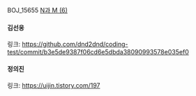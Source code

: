 BOJ_15655 [N과 M (6)](https://www.acmicpc.net/problem/15655)<br>

#### 김선웅
링크: https://github.com/dnd2dnd/coding-test/commit/b3e5de9387f06cd6e5dbda38090993578e035ef0

#### 정의진
링크: https://uijin.tistory.com/197


